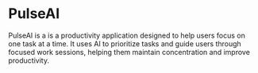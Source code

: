 # PulseAI
PulseAI is a is a productivity application designed to help users focus on one task at a time. It uses AI to prioritize tasks and guide users through focused work sessions, helping them maintain concentration and improve productivity.
